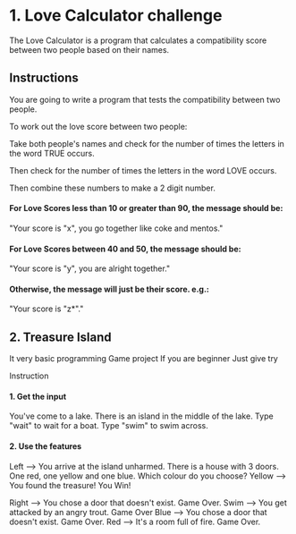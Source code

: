 # 1. Love Calculator challenge

The Love Calculator is a program that calculates a compatibility score between two people based on their names.

## Instructions

You are going to write a program that tests the compatibility between two people.

To work out the love score between two people:

Take both people's names and check for the number of times the letters in the word TRUE occurs. 

Then check for the number of times the letters in the word LOVE occurs. 

Then combine these numbers to make a 2 digit number.

#### For Love Scores less than 10 or greater than 90, the message should be:
"Your score is "x", you go together like coke and mentos."

#### For Love Scores between 40 and 50, the message should be:
"Your score is "y", you are alright together."

#### Otherwise, the message will just be their score. e.g.:
"Your score is "z*"."

## 2. Treasure Island 

It very basic programming Game project If you are beginner Just give try 

Instruction

#### 1. Get the input 
You've come to a lake. There is an island in the middle of the lake. Type "wait" to wait for a boat. Type "swim" to swim across.

#### 2. Use the features 

Left --> You arrive at the island unharmed. There is a house with 3 doors. One red, one yellow and one blue. Which colour do you choose?
Yellow --> You found the treasure! You Win!

Right --> You chose a door that doesn't exist. Game Over. 
Swim --> You get attacked by an angry trout. Game Over
Blue --> You chose a door that doesn't exist. Game Over.
Red --> It's a room full of fire. Game Over.
